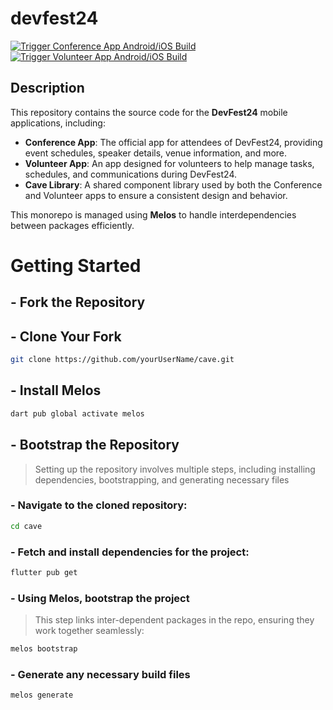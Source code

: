 # devfest24

[![Trigger Conference App Android/iOS Build](https://img.shields.io/badge/Trigger-Conference%20App%20Build-blue.svg)](https://github.com/gdg-w/cave/actions/workflows/conferenceapp.yaml)
[![Trigger Volunteer App Android/iOS Build](https://img.shields.io/badge/Trigger-Volunteer%20App%20Build-blue.svg)](https://github.com/gdg-w/cave/actions/workflows/volunteerapp.yaml)

## Description
This repository contains the source code for the **DevFest24** mobile applications, including:
- **Conference App**: The official app for attendees of DevFest24, providing event schedules, speaker details, venue information, and more.
- **Volunteer App**: An app designed for volunteers to help manage tasks, schedules, and communications during DevFest24.
- **Cave Library**: A shared component library used by both the Conference and Volunteer apps to ensure a consistent design and behavior.

This monorepo is managed using **Melos** to handle interdependencies between packages efficiently.

# Getting Started
## - Fork the Repository

## - Clone Your Fork
```sh
git clone https://github.com/yourUserName/cave.git
```
## - Install Melos
```sh
dart pub global activate melos
```

## - Bootstrap the Repository
> Setting up the repository involves multiple steps, including installing dependencies, bootstrapping, and generating necessary files

### - Navigate to the cloned repository:
```sh
cd cave
```

### - Fetch and install dependencies for the project:
```sh
flutter pub get
```

### - Using Melos, bootstrap the project
> This step links inter-dependent packages in the repo, ensuring they work together seamlessly:
```sh
melos bootstrap
```

### - Generate any necessary build files
```sh
melos generate
```